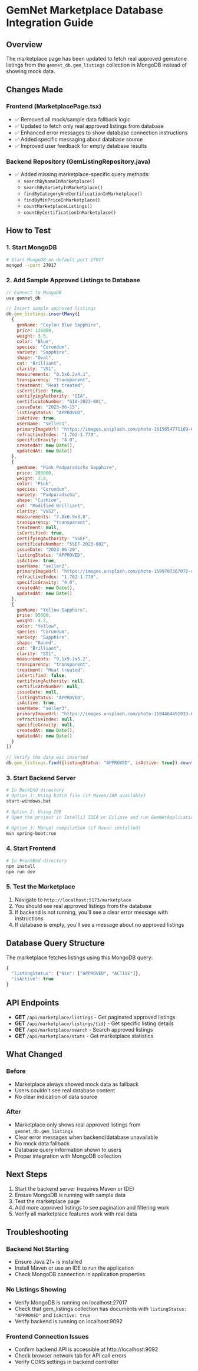 # GemNet Marketplace Database Integration Guide

## Overview
The marketplace page has been updated to fetch real approved gemstone listings from the `gemnet_db.gem_listings` collection in MongoDB instead of showing mock data.

## Changes Made

### Frontend (MarketplacePage.tsx)
- ✅ Removed all mock/sample data fallback logic
- ✅ Updated to fetch only real approved listings from database
- ✅ Enhanced error messages to show database connection instructions
- ✅ Added specific messaging about database source
- ✅ Improved user feedback for empty database results

### Backend Repository (GemListingRepository.java)
- ✅ Added missing marketplace-specific query methods:
  - `searchByNameInMarketplace()`
  - `searchByVarietyInMarketplace()`
  - `findByCategoryAndCertificationInMarketplace()`
  - `findByMinPriceInMarketplace()`
  - `countMarketplaceListings()`
  - `countByCertificationInMarketplace()`

## How to Test

### 1. Start MongoDB
```bash
# Start MongoDB on default port 27017
mongod --port 27017
```

### 2. Add Sample Approved Listings to Database
```javascript
// Connect to MongoDB
use gemnet_db

// Insert sample approved listings
db.gem_listings.insertMany([
  {
    gemName: "Ceylon Blue Sapphire",
    price: 125000,
    weight: 3.5,
    color: "Blue",
    species: "Corundum",
    variety: "Sapphire",
    shape: "Oval",
    cut: "Brilliant",
    clarity: "VS1",
    measurements: "8.5x6.2x4.1",
    transparency: "transparent",
    treatment: "Heat treated",
    isCertified: true,
    certifyingAuthority: "GIA",
    certificateNumber: "GIA-2023-001",
    issueDate: "2023-06-15",
    listingStatus: "APPROVED",
    isActive: true,
    userName: "seller1",
    primaryImageUrl: "https://images.unsplash.com/photo-1615654771169-65fde4070ade?ixlib=rb-4.0.3&auto=format&fit=crop&w=800&q=80",
    refractiveIndex: "1.762-1.770",
    specificGravity: "4.0",
    createdAt: new Date(),
    updatedAt: new Date()
  },
  {
    gemName: "Pink Padparadscha Sapphire",
    price: 280000,
    weight: 2.8,
    color: "Pink",
    species: "Corundum",
    variety: "Padparadscha",
    shape: "Cushion",
    cut: "Modified Brilliant",
    clarity: "VVS2",
    measurements: "7.8x6.9x3.8",
    transparency: "transparent",
    treatment: null,
    isCertified: true,
    certifyingAuthority: "SSEF",
    certificateNumber: "SSEF-2023-002",
    issueDate: "2023-06-20",
    listingStatus: "APPROVED",
    isActive: true,
    userName: "seller2",
    primaryImageUrl: "https://images.unsplash.com/photo-1599707367072-cd6ada2bc375?ixlib=rb-4.0.3&auto=format&fit=crop&w=800&q=80",
    refractiveIndex: "1.762-1.770",
    specificGravity: "4.0",
    createdAt: new Date(),
    updatedAt: new Date()
  },
  {
    gemName: "Yellow Sapphire",
    price: 95000,
    weight: 4.2,
    color: "Yellow",
    species: "Corundum",
    variety: "Sapphire",
    shape: "Round",
    cut: "Brilliant",
    clarity: "SI1",
    measurements: "9.1x9.1x5.2",
    transparency: "transparent",
    treatment: "Heat treated",
    isCertified: false,
    certifyingAuthority: null,
    certificateNumber: null,
    issueDate: null,
    listingStatus: "APPROVED",
    isActive: true,
    userName: "seller3",
    primaryImageUrl: "https://images.unsplash.com/photo-1584464491033-06628f3a6b7b?ixlib=rb-4.0.3&auto=format&fit=crop&w=800&q=80",
    refractiveIndex: null,
    specificGravity: null,
    createdAt: new Date(),
    updatedAt: new Date()
  }
])

// Verify the data was inserted
db.gem_listings.find({listingStatus: "APPROVED", isActive: true}).count()
```

### 3. Start Backend Server
```bash
# In BackEnd directory
# Option 1: Using batch file (if Maven/JAR available)
start-windows.bat

# Option 2: Using IDE
# Open the project in IntelliJ IDEA or Eclipse and run GemNetApplication.java

# Option 3: Manual compilation (if Maven installed)
mvn spring-boot:run
```

### 4. Start Frontend
```bash
# In FrontEnd directory
npm install
npm run dev
```

### 5. Test the Marketplace
1. Navigate to `http://localhost:5173/marketplace`
2. You should see real approved listings from the database
3. If backend is not running, you'll see a clear error message with instructions
4. If database is empty, you'll see a message about no approved listings

## Database Query Structure

The marketplace fetches listings using this MongoDB query:
```javascript
{
  "listingStatus": {"$in": ["APPROVED", "ACTIVE"]},
  "isActive": true
}
```

## API Endpoints

- **GET** `/api/marketplace/listings` - Get paginated approved listings
- **GET** `/api/marketplace/listings/{id}` - Get specific listing details
- **GET** `/api/marketplace/search` - Search approved listings
- **GET** `/api/marketplace/stats` - Get marketplace statistics

## What Changed

### Before
- Marketplace always showed mock data as fallback
- Users couldn't see real database content
- No clear indication of data source

### After
- Marketplace only shows real approved listings from `gemnet_db.gem_listings`
- Clear error messages when backend/database unavailable
- No mock data fallback
- Database query information shown to users
- Proper integration with MongoDB collection

## Next Steps

1. Start the backend server (requires Maven or IDE)
2. Ensure MongoDB is running with sample data
3. Test the marketplace page
4. Add more approved listings to see pagination and filtering work
5. Verify all marketplace features work with real data

## Troubleshooting

### Backend Not Starting
- Ensure Java 21+ is installed
- Install Maven or use an IDE to run the application
- Check MongoDB connection in application properties

### No Listings Showing
- Verify MongoDB is running on localhost:27017
- Check that gem_listings collection has documents with `listingStatus: "APPROVED"` and `isActive: true`
- Verify backend is running on localhost:9092

### Frontend Connection Issues
- Confirm backend API is accessible at http://localhost:9092
- Check browser network tab for API call errors
- Verify CORS settings in backend controller
